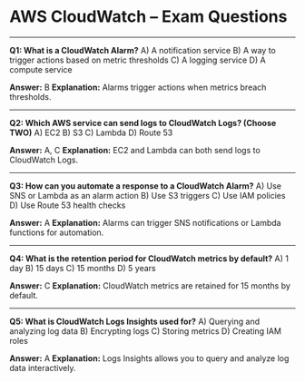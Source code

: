 # AWS CloudWatch – Exam Questions

---
**Q1: What is a CloudWatch Alarm?**
A) A notification service
B) A way to trigger actions based on metric thresholds
C) A logging service
D) A compute service

**Answer:** B
**Explanation:** Alarms trigger actions when metrics breach thresholds.

---
**Q2: Which AWS service can send logs to CloudWatch Logs? (Choose TWO)**
A) EC2
B) S3
C) Lambda
D) Route 53

**Answer:** A, C
**Explanation:** EC2 and Lambda can both send logs to CloudWatch Logs.

---
**Q3: How can you automate a response to a CloudWatch Alarm?**
A) Use SNS or Lambda as an alarm action
B) Use S3 triggers
C) Use IAM policies
D) Use Route 53 health checks

**Answer:** A
**Explanation:** Alarms can trigger SNS notifications or Lambda functions for automation.

---
**Q4: What is the retention period for CloudWatch metrics by default?**
A) 1 day
B) 15 days
C) 15 months
D) 5 years

**Answer:** C
**Explanation:** CloudWatch metrics are retained for 15 months by default.

---
**Q5: What is CloudWatch Logs Insights used for?**
A) Querying and analyzing log data
B) Encrypting logs
C) Storing metrics
D) Creating IAM roles

**Answer:** A
**Explanation:** Logs Insights allows you to query and analyze log data interactively.
